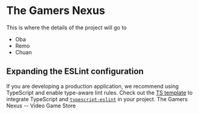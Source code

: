 # The Gamers Nexus

This is where the details of the project will go to 
- Oba
- Remo
- Chuan

## Expanding the ESLint configuration

If you are developing a production application, we recommend using TypeScript and enable type-aware lint rules. Check out the [TS template](https://github.com/vitejs/vite/tree/main/packages/create-vite/template-react-ts) to integrate TypeScript and [`typescript-eslint`](https://typescript-eslint.io) in your project.
The Gamers Nexus -- Video Game Store

